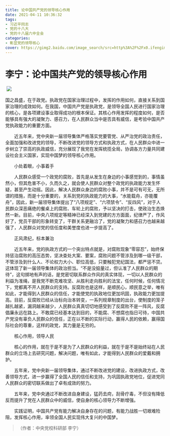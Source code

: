 ```yaml
---
title: 论中国共产党的领导核心作用
date: 2021-04-11 10:36:32
tags:
- 习近平同志
- 党的十八大
- 党的十八届六中全会
categories:
- 彰显党的领导核心
cover: https://gimg2.baidu.com/image_search/src=http%3A%2F%2Fx0.ifengimg.com%2Fucms%2F2021_12%2FA4E28E6CE9713249F85E0A711A9B0337FC453E04_size39_w700_h358.jpg&refer=http%3A%2F%2Fx0.ifengimg.com&app=2002&size=f9999,10000&q=a80&n=0&g=0n&fmt=jpeg?sec=1621310499&t=dc039f8849319ab298b70cd925a4e87c
---
```


# 李宁：论中国共产党的领导核心作用

​		![](建党一百周年.jpg)

​		国之昌盛，在于政党。执政党在国家治理过程中，发挥的作用如何，直接关系到国家治理的成效如何。在我国，中国共产党是执政党，是领导全国人民进行国家治理的核心，是各项建设事业取得成功的根本保证。其核心作用发挥的程度如何，是否能够具有强大的凝聚力、感召力，在人民群众当中是否具有威信，是考验中国共产党执政能力的重要方面。

　　近五年来，党中央新一届领导集体严格落实党要管党、从严治党的政治责任，全面加强和改进党的领导，不断改进党的领导方式和执政方式，在人民群众中进一步树立了崇高的执政威信，充分展现了我党在发挥统揽全局，协调各方力量共同建设社会主义国家，实现中国梦的领导核心作用。

　　小处着眼，小事着手

　　人民群众感受一个政党的腐败，首先是从发生在身边的小事感觉到的，事情虽然小，但其危害不小，久而久之，就会使人民群众对整个政党的执政能力发生怀疑，甚至产生动摇。因此，解决人民群众身边的腐败小事，并不是可有可无，无所谓的措施，而是十分重要的，关系到党的执政能力的大事，“水能载舟，亦能覆舟”，因此，新一届领导集体提出了“八项规定”、“六项禁令”、“反四风”，对于人民群众深恶痛绝的餐桌上的腐败、车轮上的腐败，予以坚决的打击，使政治生态焕然一新。目前，中央八项规定等精神已经深入到党建的方方面面，纪律严了，作风好了，党员干部的形象转变了，干群关系更融洽了，党的凝聚力和感召力也越来越强了，人民群众对党的信任度和美誉度也进一步提高了。

　　正风肃纪，标本兼治

　　近五年来，党的执政方式的一个突出特点就是，对腐败现象“零容忍”，始终保持惩治腐败的高压态势，坚决查处大案、要案，腐败问题不管涉及到哪一级干部，不管涉及到什么人、不论权力大小、职位高低，只要触犯党纪国法，都严惩不贷。这体现了新一届领导集体的政治担当。“不是没掂量过，但认准了人民群众的期待”，这句掷地有声的话，是党密切联系群众作风的真实体现，一切以人民群众的利益为准绳，是我党不断克难攻坚、从胜利走向胜利的法宝，任何时候，任何情况下，党都离不开人民群众的支持。反腐败也是这样，是顺民心，顺民意之举，唯有如此，才能得到人民群众的信任，才能使党的执政地位更加巩固，执政能力更加提高。目前，反腐败已经从治标向治本转变，一系列规章制度的出台，使制度的笼子越扎越紧，漏洞越来越少，人民群众真真切切地感受到了反腐败不是一阵风，反腐倡廉永远在路上。不敢腐已经基本达到目的，不能腐、不想腐也指日可待，中国共产党没有辜负人民群众的信任，正在以不断的实际行动，赢得人民的依赖，赢得国际社会的尊重，这样的政党，其力量是无穷的。

　　核心作用，领导人民

　　核心的作用，就在于是不是为了人民群众的利益，就在于是不是始终站在人民群众的立场上去研究问题，解决问题，唯有如此，才能得到人民群众的爱戴和拥护。

　　五年来，党中央新一届领导集体，通过不断改进党的建设，改进执政方式，改善领导方式，进一步赢得了全国人民的信任和支持，为巩固执政党地位，促进党同人民群众的密切联系做出了卓有成效的努力。

　　五年来，党中央通过不断改进自身建设，猛药去疴，刮骨疗毒，不但没有降低反而提升了党在人民群众中的威信，使自身的核心领导力不断增强。

　　实践证明，中国共产党有能力解决自身存在的问题，有能力战胜一切艰难险阻，发挥核心作用，率领全国人民实现伟大复兴的中国梦。


> （作者：中央党校科研部  李宁）